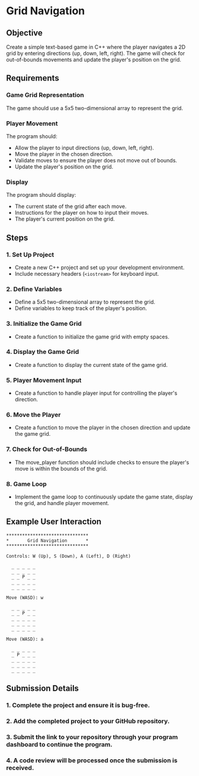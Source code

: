 # Grid Navigation

## Objective

Create a simple text-based game in C++ where the player navigates a 2D grid by entering directions (up, down, left, right). The game will check for out-of-bounds movements and update the player's position on the grid.

## Requirements

### Game Grid Representation

The game should use a 5x5 two-dimensional array to represent the grid.

### Player Movement

The program should:
- Allow the player to input directions (up, down, left, right).
- Move the player in the chosen direction.
- Validate moves to ensure the player does not move out of bounds.
- Update the player's position on the grid.

### Display

The program should display:
- The current state of the grid after each move.
- Instructions for the player on how to input their moves.
- The player's current position on the grid.

## Steps

### 1. Set Up Project

- Create a new C++ project and set up your development environment.
- Include necessary headers (`<iostream>` for keyboard input.

### 2. Define Variables

- Define a 5x5 two-dimensional array to represent the grid.
- Define variables to keep track of the player's position.

### 3. Initialize the Game Grid

- Create a function to initialize the game grid with empty spaces.

### 4. Display the Game Grid

- Create a function to display the current state of the game grid.

### 5. Player Movement Input

- Create a function to handle player input for controlling the player's direction.

### 6. Move the Player

- Create a function to move the player in the chosen direction and update the game grid.

### 7. Check for Out-of-Bounds

- The move_player function should include checks to ensure the player's move is within the bounds of the grid.

### 8. Game Loop

- Implement the game loop to continuously update the game state, display the grid, and handle player movement.

## Example User Interaction

```plaintext
*******************************
*       Grid Navigation       *
*******************************

Controls: W (Up), S (Down), A (Left), D (Right)

  _ _ _ _ _
  _ _ _ _ _
  _ _ P _ _
  _ _ _ _ _
  _ _ _ _ _

Move (WASD): w

  _ _ _ _ _
  _ _ P _ _
  _ _ _ _ _
  _ _ _ _ _
  _ _ _ _ _

Move (WASD): a

  _ _ _ _ _
  _ P _ _ _
  _ _ _ _ _
  _ _ _ _ _
  _ _ _ _ _
```
## Submission Details

### 1. Complete the project and ensure it is bug-free.

### 2. Add the completed project to your GitHub repository.

### 3. Submit the link to your repository through your program dashboard to continue the program.

### 4. A code review will be processed once the submission is received.
